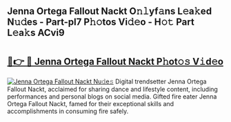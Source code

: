 ## Jenna Ortega Fallout Nackt O𝚗𝚕yf𝚊ns L𝚎a𝚔ed N𝚞𝚍es - Part-pl7 P𝚑𝚘tos Vi𝚍𝚎o - H𝚘𝚝 Part L𝚎a𝚔s ACvi9

# <h2><a href="http://kf05vl.oniu.top/?m=Jenna+Ortega+Fallout+Nackt">🔗👉 🔴 Jenna Ortega Fallout Nackt P𝚑ot𝚘𝚜 V𝚒d𝚎o</a></h2>

[![Jenna Ortega Fallout Nackt Nu𝚍e𝚜](https://i.imgur.com/0qMVB7G.gif)](http://kf05vl.oniu.top/?m=Jenna+Ortega+Fallout+Nackt)
Digital trendsetter Jenna Ortega Fallout Nackt, acclaimed for sharing dance and lifestyle content, including performances and personal blogs on social media. Gifted fire eater Jenna Ortega Fallout Nackt, famed for their exceptional skills and accomplishments in consuming fire safely.  
